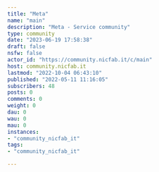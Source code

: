 ```yaml
---
title: "Meta" 
name: "main"
description: "Meta - Service community"
type: community
date: "2023-06-19 17:58:38"
draft: false
nsfw: false
actor_id: "https://community.nicfab.it/c/main"
host: community.nicfab.it
lastmod: "2022-10-04 06:43:10"
published: "2022-05-11 11:16:05"
subscribers: 48
posts: 0
comments: 0
weight: 0
dau: 0
wau: 0
mau: 0
instances:
- "community_nicfab_it"
tags: 
- "community_nicfab_it"

---
```

